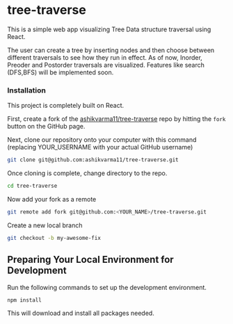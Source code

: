 # tree-traverse

This is a simple web app visualizing Tree Data structure traversal using React.

The user can create a tree by inserting nodes and then choose between different traversals to see how they run in effect.
As of now, Inorder, Preoder and Postorder traversals are visualized. Features like search (DFS,BFS) will be implemented soon.

### Installation

 This project is completely built on React.

First, create a fork of the [ashikvarma11/tree-traverse](https://github.com/ashikvarma11/tree-traverse) repo by hitting the `fork` button on the GitHub page.

Next, clone our repository onto your computer with this command (replacing YOUR_USERNAME with your actual GitHub username)

```sh
git clone git@github.com:ashikvarma11/tree-traverse.git
```

Once cloning is complete, change directory to the repo.

```sh
cd tree-traverse
```

Now add your fork as a remote

```sh
git remote add fork git@github.com:<YOUR_NAME>/tree-traverse.git
```

Create a new local branch

```sh
git checkout -b my-awesome-fix
```

## Preparing Your Local Environment for Development

Run the following commands to set up the development environment.

```sh
npm install
```

This will download and install all packages needed.

